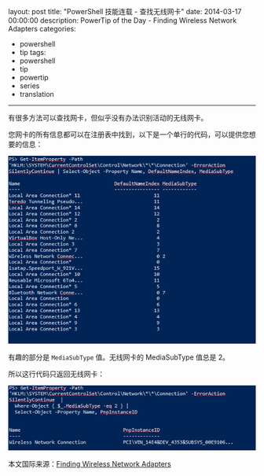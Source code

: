 ﻿layout: post
title: "PowerShell 技能连载 - 查找无线网卡"
date: 2014-03-17 00:00:00
description: PowerTip of the Day - Finding Wireless Network Adapters
categories:
- powershell
- tip
tags:
- powershell
- tip
- powertip
- series
- translation
---
有很多方法可以查找网卡，但似乎没有办法识别活动的无线网卡。

您网卡的所有信息都可以在注册表中找到，以下是一个单行的代码，可以提供您想要的信息：

![](/img/2014-03-17-finding-wireless-network-adapters-001.png)

有趣的部分是 `MediaSubType` 值。无线网卡的 MediaSubType 值总是 2。

所以这行代码只返回无线网卡：

![](/img/2014-03-17-finding-wireless-network-adapters-002.png)

<!--more-->
本文国际来源：[Finding Wireless Network Adapters](http://powershell.com/cs/blogs/tips/archive/2014/03/17/finding-wireless-network-adapters.aspx)
